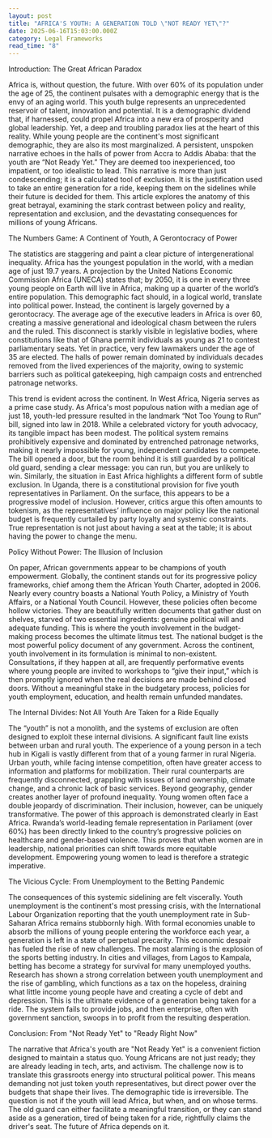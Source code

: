 ```yaml
---
layout: post
title: "AFRICA'S YOUTH: A GENERATION TOLD \"NOT READY YET\"?"
date: 2025-06-16T15:03:00.000Z
category: Legal Frameworks
read_time: "8"
---
```

Introduction: The Great African Paradox

Africa is, without question, the future. With over 60% of its population under the age of 25, the continent pulsates with a demographic energy that is the envy of an aging world.  This youth bulge represents an unprecedented reservoir of talent, innovation and potential. It is a demographic dividend that, if harnessed, could propel Africa into a new era of prosperity and global leadership. Yet, a deep and troubling paradox lies at the heart of this reality. While young people are the continent's most significant demographic, they are also its most marginalized. A persistent, unspoken narrative echoes in the halls of power from Accra to Addis Ababa: that the youth are “Not Ready Yet.” They are deemed too inexperienced, too impatient, or too idealistic to lead. This narrative is more than just condescending; it is a calculated tool of exclusion. It is the justification used to take an entire generation for a ride, keeping them on the sidelines while their future is decided for them. This article explores the anatomy of this great betrayal, examining the stark contrast between policy and reality, representation and exclusion, and the devastating consequences for millions of young Africans.

The Numbers Game: A Continent of Youth, A Gerontocracy of Power

The statistics are staggering and paint a clear picture of intergenerational inequality. Africa has the youngest population in the world, with a median age of just 19.7 years.  A projection by the United Nations Economic Commission Africa (UNECA) states that; by 2050, it is one in every three young people on Earth will live in Africa, making up a quarter of the world’s entire population.  This demographic fact should, in a logical world, translate into political power. Instead, the continent is largely governed by a gerontocracy. The average age of the executive leaders in Africa is over 60, creating a massive generational and ideological chasm between the rulers and the ruled.  This disconnect is starkly visible in legislative bodies, where constitutions like that of Ghana permit individuals as young as 21 to contest parliamentary seats.  Yet in practice, very few lawmakers under the age of 35 are elected.  The halls of power remain dominated by individuals decades removed from the lived experiences of the majority, owing to systemic barriers such as political gatekeeping, high campaign costs and entrenched patronage networks. 

This trend is evident across the continent. In West Africa, Nigeria serves as a prime case study. As Africa's most populous nation with a median age of just 18, youth-led pressure resulted in the landmark “Not Too Young to Run” bill, signed into law in 2018.  While a celebrated victory for youth advocacy, its tangible impact has been modest. The political system remains prohibitively expensive and dominated by entrenched patronage networks, making it nearly impossible for young, independent candidates to compete.  The bill opened a door, but the room behind it is still guarded by a political old guard, sending a clear message: you can run, but you are unlikely to win. Similarly, the situation in East Africa highlights a different form of subtle exclusion. In Uganda, there is a constitutional provision for five youth representatives in Parliament.  On the surface, this appears to be a progressive model of inclusion. However, critics argue this often amounts to tokenism, as the representatives’ influence on major policy like the national budget is frequently curtailed by party loyalty and systemic constraints.  True representation is not just about having a seat at the table; it is about having the power to change the menu.

Policy Without Power: The Illusion of Inclusion

On paper, African governments appear to be champions of youth empowerment. Globally, the continent stands out for its progressive policy frameworks, chief among them the African Youth Charter, adopted in 2006.  Nearly every country boasts a National Youth Policy, a Ministry of Youth Affairs, or a National Youth Council.  However, these policies often become hollow victories. They are beautifully written documents that gather dust on shelves, starved of two essential ingredients: genuine political will and adequate funding. This is where the youth involvement in the budget-making process becomes the ultimate litmus test. The national budget is the most powerful policy document of any government. Across the continent, youth involvement in its formulation is minimal to non-existent.  Consultations, if they happen at all, are frequently performative events where young people are invited to workshops to “give their input,” which is then promptly ignored when the real decisions are made behind closed doors. Without a meaningful stake in the budgetary process, policies for youth employment, education, and health remain unfunded mandates.

The Internal Divides: Not All Youth Are Taken for a Ride Equally

The “youth” is not a monolith, and the systems of exclusion are often designed to exploit these internal divisions. A significant fault line exists between urban and rural youth. The experience of a young person in a tech hub in Kigali is vastly different from that of a young farmer in rural Nigeria. Urban youth, while facing intense competition, often have greater access to information and platforms for mobilization.  Their rural counterparts are frequently disconnected, grappling with issues of land ownership, climate change, and a chronic lack of basic services. Beyond geography, gender creates another layer of profound inequality. Young women often face a double jeopardy of discrimination. Their inclusion, however, can be uniquely transformative. The power of this approach is demonstrated clearly in East Africa. Rwanda’s world-leading female representation in Parliament (over 60%) has been directly linked to the country’s progressive policies on healthcare and gender-based violence.  This proves that when women are in leadership, national priorities can shift towards more equitable development. Empowering young women to lead is therefore a strategic imperative.

The Vicious Cycle: From Unemployment to the Betting Pandemic

The consequences of this systemic sidelining are felt viscerally. Youth unemployment is the continent's most pressing crisis, with the International Labour Organization reporting that the youth unemployment rate in Sub-Saharan Africa remains stubbornly high.  With formal economies unable to absorb the millions of young people entering the workforce each year, a generation is left in a state of perpetual precarity. This economic despair has fueled the rise of new challenges. The most alarming is the explosion of the sports betting industry. In cities and villages, from Lagos to Kampala, betting has become a strategy for survival for many unemployed youths.  Research has shown a strong correlation between youth unemployment and the rise of gambling, which functions as a tax on the hopeless, draining what little income young people have and creating a cycle of debt and depression.  This is the ultimate evidence of a generation being taken for a ride. The system fails to provide jobs, and then enterprise, often with government sanction, swoops in to profit from the resulting desperation.

Conclusion: From "Not Ready Yet" to "Ready Right Now"

The narrative that Africa's youth are "Not Ready Yet" is a convenient fiction designed to maintain a status quo. Young Africans are not just ready; they are already leading in tech, arts, and activism. The challenge now is to translate this grassroots energy into structural political power. This means demanding not just token youth representatives, but direct power over the budgets that shape their lives. The demographic tide is irreversible. The question is not if the youth will lead Africa, but when, and on whose terms. The old guard can either facilitate a meaningful transition, or they can stand aside as a generation, tired of being taken for a ride, rightfully claims the driver's seat. The future of Africa depends on it.
